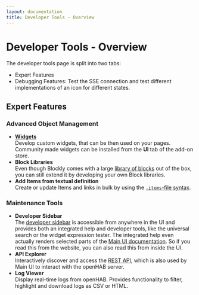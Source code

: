 ```yaml
---
layout: documentation
title: Developer Tools - Overview
---
```


# Developer Tools - Overview

<!-- START MAINUI SIDEBAR DOC - DO NOT REMOVE -->
The developer tools page is split into two tabs:

- Expert Features
- Debugging Features: Test the SSE connection and test different implementations of an icon for different states.

## Expert Features

### Advanced Object Management

- [**Widgets**](widgets)<br>
  Develop custom widgets, that can be then used on your pages. Community made widgets can be installed from the **UI** tab of the add-on store.
- **Block Libraries**<br>
  Even though Blockly comes with a large [library of blocks]({{base}}/configuration/blockly/) out of the box, you can still extend it by developing your own Block libraries.
- **Add Items from textual definition**<br>
  Create or update Items and links in bulk by using the [`.items`-file syntax]({{base}}/configuration/items).

### Maintenance Tools

- **Developer Sidebar**<br>
  The [developer sidebar]({{base}}/mainui/developer/sidebar) is accessible from anywhere in the UI and provides both an integrated help and developer tools, like the universal search or the widget expression tester.
  The integrated help even actually renders selected parts of the [Main UI documentation]({{base}}/mainui).
  So if you read this from the website, you can also read this from inside the UI.
- **API Explorer**<br>
  Interactively discover and access the [REST API]({{base}}/configuration/restdocs), which is also used by Main UI to interact with the openHAB server.
- **Log Viewer**<br>
  Display real-time logs from openHAB. Provides functionality to filter, highlight and download logs as CSV or HTML.
<!-- END MAINUI SIDEBAR DOC - DO NOT REMOVE -->
